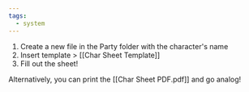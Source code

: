```yaml
---
tags:
  - system
---
```

1. Create a new file in the Party folder with the character's name
2. Insert template > [[Char Sheet Template]] 
3. Fill out the sheet!

Alternatively, you can print the [[Char Sheet PDF.pdf]] and go analog! 
